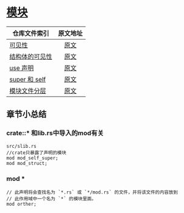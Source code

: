 # [模块](https://rustwiki.org/zh-CN/rust-by-example/mod.html)

|        仓库文件索引          |         原文地址         |   
|----------------------|:-----------------------:|
| [可见性](./src/mod_visibility.rs) |  [原文](https://rustwiki.org/zh-CN/rust-by-example/mod/visibility.html)| 
| [结构体的可见性](./src/mod_struct_visibility.rs) |  [原文](https://rustwiki.org/zh-CN/rust-by-example/mod/struct_visibility.html)| 
| [use 声明](./src/mod_use.rs) |  [原文](https://rustwiki.org/zh-CN/rust-by-example/mod/use.html)| 
| [super 和 self](./src/mod_self_super.rs) |  [原文](https://rustwiki.org/zh-CN/rust-by-example/mod/super.html)|
| [模块文件分层](./src/mod_split/mod.rs) |  [原文](https://rustwiki.org/zh-CN/rust-by-example/mod/split.html)|




## 章节小总结

### crate::* 和lib.rs中导入的mod有关
 ```
 src/slib.rs
 //crate只暴露了声明的模块
 mod mod_self_super;
 mod mod_struct;
 ```

### mod *
```
// 此声明将会查找名为 `*.rs` 或 `*/mod.rs` 的文件，并将该文件的内容放到
// 此作用域中一个名为 `*` 的模块里面。
mod orther;
```
